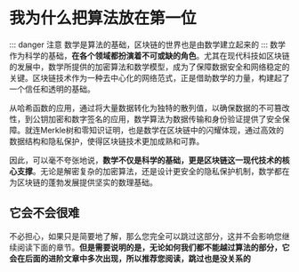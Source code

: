 # 我为什么把算法放在第一位
::: danger 注意
数学是算法的基础，区块链的世界也是由数学建立起来的
:::
数学作为科学的基础，**在各个领域都扮演着不可或缺的角色**。尤其在现代科技如区块链的发展中，数学所提供的加密算法和数学模型，成为了保障数据安全和网络稳定的关键。区块链技术作为一种去中心化的网络范式，正是借助数学的力量，构建起了一个信任和透明的基础。

从哈希函数的应用，通过将大量数据转化为独特的散列值，以确保数据的不可篡改性，到公钥加密和数字签名的应用，数学算法为数据传输和身份验证提供了安全保障。就连Merkle树和零知识证明，也是数学在区块链中的闪耀体现，通过高效的数据结构和隐私保护，使得区块链技术更加成熟和可靠。

因此，可以毫不夸张地说，**数学不仅是科学的基础，更是区块链这一现代技术的核心支撑**。无论是解密复杂的加密算法，还是设计更安全的隐私保护机制，数学都在为区块链的蓬勃发展提供坚实的数理基础。

## 它会不会很难
不必担心，如果只是简要地了解，那么您完全可以跳过这部分，这并不会影响您继续阅读下面的章节。**但是需要说明的是，无论如何我们都不能越过算法的部分，它会在后面的进阶文章中多次出现，所以推荐您阅读，跳过也是没关系的**